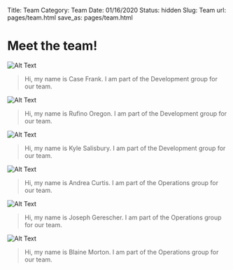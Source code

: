 Title: Team
Category: Team
Date: 01/16/2020
Status: hidden
Slug: Team
url: pages/team.html
save_as: pages/team.html


# Meet the team!
![Alt Text]({attach}/images/member1.png) 
> Hi, my name is Case Frank. I am part of the Development group for our team.

![Alt Text]({attach}/images/member1.png) 
> Hi, my name is Rufino Oregon. I am part of the Development group for our team.

![Alt Text]({attach}/images/member1.png) 
> Hi, my name is Kyle Salisbury. I am part of the Development group for our team.

![Alt Text]({attach}/images/member1.png) 
> Hi, my name is Andrea Curtis. I am part of the Operations group for our team.

![Alt Text]({attach}/images/member1.png) 
> Hi, my name is Joseph Gerescher. I am part of the Operations group for our team.

![Alt Text]({attach}/images/member1.png) 
> Hi, my name is Blaine Morton. I am part of the Operations group for our team.

